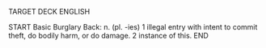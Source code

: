 TARGET DECK
ENGLISH

START
Basic
Burglary
Back: n. (pl. -ies) 1 illegal entry with intent to commit theft, do bodily harm, or do damage. 2 instance of this.
END
